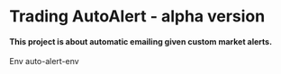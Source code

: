 # Trading AutoAlert - alpha version

#### This project is about automatic emailing given custom market alerts.

Env auto-alert-env


